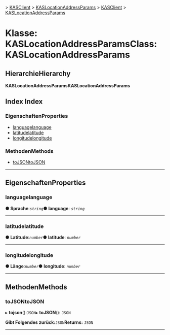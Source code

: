 <span data-ttu-id="0c1fe-101">[](../README.md) > [KASClient](../modules/kasclient.md) > [KASLocationAddressParams](../classes/kasclient.kaslocationaddressparams.md)</span><span class="sxs-lookup"><span data-stu-id="0c1fe-101">[](../README.md) > [KASClient](../modules/kasclient.md) > [KASLocationAddressParams](../classes/kasclient.kaslocationaddressparams.md)</span></span>

# <a name="class-kaslocationaddressparams"></a><span data-ttu-id="0c1fe-102">Klasse: KASLocationAddressParams</span><span class="sxs-lookup"><span data-stu-id="0c1fe-102">Class: KASLocationAddressParams</span></span>

## <a name="hierarchy"></a><span data-ttu-id="0c1fe-103">Hierarchie</span><span class="sxs-lookup"><span data-stu-id="0c1fe-103">Hierarchy</span></span>

<span data-ttu-id="0c1fe-104">**KASLocationAddressParams**</span><span class="sxs-lookup"><span data-stu-id="0c1fe-104">**KASLocationAddressParams**</span></span>

## <a name="index"></a><span data-ttu-id="0c1fe-105">Index </span><span class="sxs-lookup"><span data-stu-id="0c1fe-105">Index</span></span>

### <a name="properties"></a><span data-ttu-id="0c1fe-106">Eigenschaften</span><span class="sxs-lookup"><span data-stu-id="0c1fe-106">Properties</span></span>

* [<span data-ttu-id="0c1fe-107">language</span><span class="sxs-lookup"><span data-stu-id="0c1fe-107">language</span></span>](kasclient.kaslocationaddressparams.md#language)
* [<span data-ttu-id="0c1fe-108">latitude</span><span class="sxs-lookup"><span data-stu-id="0c1fe-108">latitude</span></span>](kasclient.kaslocationaddressparams.md#latitude)
* [<span data-ttu-id="0c1fe-109">longitude</span><span class="sxs-lookup"><span data-stu-id="0c1fe-109">longitude</span></span>](kasclient.kaslocationaddressparams.md#longitude)
### <a name="methods"></a><span data-ttu-id="0c1fe-110">Methoden</span><span class="sxs-lookup"><span data-stu-id="0c1fe-110">Methods</span></span>

* [<span data-ttu-id="0c1fe-111">toJSON</span><span class="sxs-lookup"><span data-stu-id="0c1fe-111">toJSON</span></span>](kasclient.kaslocationaddressparams.md#tojson)

---

## <a name="properties"></a><span data-ttu-id="0c1fe-112">Eigenschaften</span><span class="sxs-lookup"><span data-stu-id="0c1fe-112">Properties</span></span>

<a id="language"></a>

###  <a name="language"></a><span data-ttu-id="0c1fe-113">language</span><span class="sxs-lookup"><span data-stu-id="0c1fe-113">language</span></span>

<span data-ttu-id="0c1fe-114">**● Sprache**:*`string`*</span><span class="sxs-lookup"><span data-stu-id="0c1fe-114">**● language**: *`string`*</span></span>

___

<a id="latitude"></a>

###  <a name="latitude"></a><span data-ttu-id="0c1fe-115">latitude</span><span class="sxs-lookup"><span data-stu-id="0c1fe-115">latitude</span></span>

<span data-ttu-id="0c1fe-116">**● Latitude**:*`number`*</span><span class="sxs-lookup"><span data-stu-id="0c1fe-116">**● latitude**: *`number`*</span></span>

___

<a id="longitude"></a>

###  <a name="longitude"></a><span data-ttu-id="0c1fe-117">longitude</span><span class="sxs-lookup"><span data-stu-id="0c1fe-117">longitude</span></span>

<span data-ttu-id="0c1fe-118">**● Länge**:*`number`*</span><span class="sxs-lookup"><span data-stu-id="0c1fe-118">**● longitude**: *`number`*</span></span>

___

## <a name="methods"></a><span data-ttu-id="0c1fe-119">Methoden</span><span class="sxs-lookup"><span data-stu-id="0c1fe-119">Methods</span></span>

<a id="tojson"></a>

###  <a name="tojson"></a><span data-ttu-id="0c1fe-120">toJSON</span><span class="sxs-lookup"><span data-stu-id="0c1fe-120">toJSON</span></span>

<span data-ttu-id="0c1fe-121">▸ **tojson**():`JSON`</span><span class="sxs-lookup"><span data-stu-id="0c1fe-121">▸ **toJSON**(): `JSON`</span></span>

<span data-ttu-id="0c1fe-122">**Gibt Folgendes zurück:**`JSON`</span><span class="sxs-lookup"><span data-stu-id="0c1fe-122">**Returns:** `JSON`</span></span>

___

